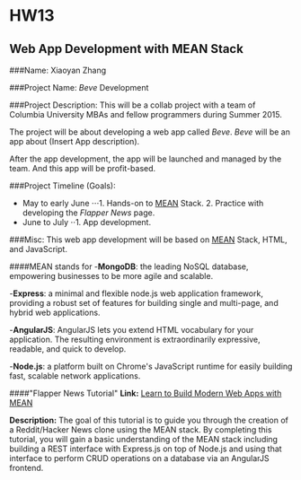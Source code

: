 HW13
====
Web App Development with MEAN Stack
-----------------------------------

###Name:
Xiaoyan Zhang 



###Project Name:
*Beve* Development



###Project Description:
This will be a collab project with a team of Columbia University MBAs and fellow programmers during Summer 2015.

The project will be about developing a web app called *Beve*.
*Beve* will be an app about (Insert App description).

After the app development, the app will be launched and managed by the team. And this app will be profit-based.

###Project Timeline (Goals): 
- May to early June
⋅⋅⋅1. Hands-on to [MEAN](http://mean.io/#!/) Stack.
	2. Practice with developing the *Flapper News* page.
- June to July
⋅⋅1. App development.




###Misc:
This web app development will be based on [MEAN](http://mean.io/#!/) Stack, HTML, and JavaScript.

####MEAN stands for
-**MongoDB**: the leading NoSQL database, empowering businesses to be more agile and scalable.

-**Express**: a minimal and flexible node.js web application framework, providing a robust set of features for building single and multi-page, and hybrid web applications.

-**AngularJS**: AngularJS lets you extend HTML vocabulary for your application. The resulting environment is extraordinarily expressive, readable, and quick to develop.

-**Node.js**: a platform built on Chrome's JavaScript runtime for easily building fast, scalable network applications.

####"Flapper News Tutorial"
**Link:** [Learn to Build Modern Web Apps with MEAN](https://thinkster.io/mean-stack-tutorial/)

**Description:** The goal of this tutorial is to guide you through the creation of a Reddit/Hacker News clone using the MEAN stack. By completing this tutorial, you will gain a basic understanding of the MEAN stack including building a REST interface with Express.js on top of Node.js and using that interface to perform CRUD operations on a database via an AngularJS frontend.